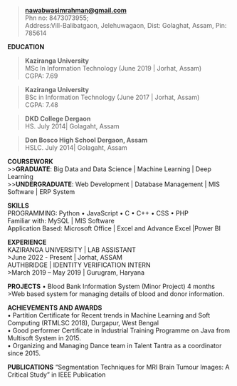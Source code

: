 >**nawabwasimrahman@gmail.com** <br>
>Phn no: 8473073955;<br>
>Address:Vill-Balibatgaon, Jelehuwagaon, Dist: Golaghat, Assam, Pin: 785614

**EDUCATION**
>**Kaziranga University**<br>
      MSc In Information Technology (June 2019 | Jorhat, Assam) <br>
      CGPA: 7.69
      
  >**Kaziranga University**<br>
      BSc in Information Technology (June 2017 | Jorhat, Assam)<br>
      CGPA: 7.48<br>
      
  >**DKD College Dergaon**<br>
      HS. July 2014| Golagaht, Assam<br>
      
  >**Don Bosco High School Dergaon, Assam**<br>
      HSLC. July 2014| Golagaht, Assam<br>
      
**COURSEWORK**<br>
      >>**GRADUATE**: Big Data and Data Science | Machine Learning | Deep Learning <br>
      >>**UNDERGRADUATE**: Web Development | Database Management | MIS Software | ERP System <br>
      
**SKILLS**<br>
   PROGRAMMING: Python • JavaScript • C • C++ • CSS • PHP<br>
   Familiar with: MySQL | MIS Software<br>
   Application Based: Microsoft Office | Excel and Advance Excel |Power BI <br>

**EXPERIENCE**<br>
      KAZIRANGA UNIVERSITY | LAB ASSISTANT<br>
      >June 2022 - Present | Jorhat, ASSAM<br>
      AUTHBRIDGE | IDENTITY VERIFICATION INTERN<br>
      >March 2019 – May 2019 | Gurugram, Haryana<br>

**PROJECTS**
      • Blood Bank Information System (Minor Project) 4 months<br>
      >Web based system for managing details of blood and donor information.<br>
      
**ACHIEVEMENTS AND AWARDS**<br>
      • Partition Certificate for Recent trends in Machine Learning and Soft Computing (RTMLSC 2018), Durgapur, West Bengal<br>
      • Good performer Certificate in Industrial Training Programme on Java from Multisoft System in 2015.<br>
      • Organizing and Managing Dance team in Talent Tantra as a coordinator since 2015.<br>

**PUBLICATIONS**
      “Segmentation Techniques for MRI Brain Tumour Images: A Critical Study” in IEEE Publication <br>
